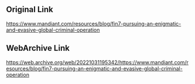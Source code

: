 ## Original Link

https://www.mandiant.com/resources/blog/fin7-pursuing-an-enigmatic-and-evasive-global-criminal-operation

## WebArchive Link

https://web.archive.org/web/20221031195342/https://www.mandiant.com/resources/blog/fin7-pursuing-an-enigmatic-and-evasive-global-criminal-operation
